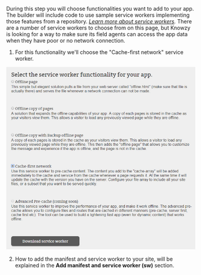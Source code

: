 During this step you will choose functionalities you want to add to your app. The builder will include code to use sample service workers implementing those features from a repository. *<a href="https://docs.pwabuilder.com/what/is/a/pwa/2018/02/03/what-is-a-service-worker.html" target="_blank">Learn more about service workers</a>.*
There are a number of service workers to choose from on this page, but Knowzy is looking for a way to make sure its field agents can access the app data when they have poor or no network connection.

1. For this functionality we'll choose the "Cache-first network" service worker.

![Provide a URL](../media/Picture25.jpg)


2. How to add the manifest and service worker to your site, will be explained in the **Add manifest and service worker (sw)** section.  
